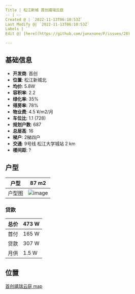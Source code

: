 ```yaml
---
Title | 松江新城 首创禧瑞云庭
-- | --
Created @ | `2022-11-13T06:10:53Z`
Last Modify @| `2022-11-13T06:10:53Z`
Labels | ``
Edit @| [here](https://github.com/junxnone/F/issues/28)

---
```

## 基础信息

- **开发商**: 首创
- **位置**: 松江新城北
- **均价**: 5.8W
- **容积率**:  2.2
- **绿化率**: 35%
- **得房率**: 78%
- **物业费**: 4.5 ¥/m2/月
- **车位比**: 1.1 (728)
- **规划户数**: 687
- **总层高**: 16 
- **梯户**: 2梯四户
- **交通**:  9号线 松江大学城站 2 km
- **楼间距**: ?

## 户型

户型 | 87 m2
-- | --
户型图 | ![image](https://user-images.githubusercontent.com/2216970/201508398-adf83e30-49fd-4a34-a024-f48a8da3741d.png)


### 贷款

总价 | 473 W
-- | --
首付 | 165 W
贷款 | 307 W
月供 | 1.5 W

## 位置

[首创禧瑞云庭 map](https://junxnone.github.io/fmap/xryt ':include :type=iframe width=100% height=1200px')


